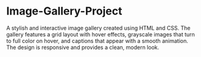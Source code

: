# Image-Gallery-Project
A stylish and interactive image gallery created using HTML and CSS. The gallery features a grid layout with hover effects, grayscale images that turn to full color on hover, and captions that appear with a smooth animation. The design is responsive and provides a clean, modern look.
